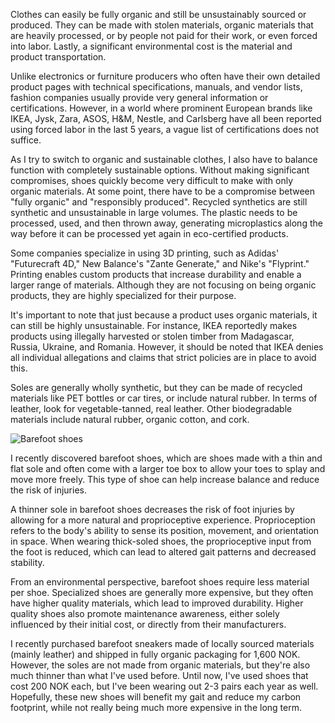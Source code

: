Clothes can easily be fully organic and still be unsustainably sourced or produced. They can be made with stolen materials, organic materials that are heavily processed, or by people not paid for their work, or even forced into labor. Lastly, a significant environmental cost is the material and product transportation.

Unlike electronics or furniture producers who often have their own detailed product pages with technical specifications, manuals, and vendor lists, fashion companies usually provide very general information or certifications. However, in a world where prominent European brands like IKEA, Jysk, Zara, ASOS, H&M, Nestle, and Carlsberg have all been reported using forced labor in the last 5 years, a vague list of certifications does not suffice.

As I try to switch to organic and sustainable clothes, I also have to balance function with completely sustainable options. Without making significant compromises, shoes quickly become very difficult to make with only organic materials. At some point, there have to be a compromise between "fully organic" and "responsibly produced". Recycled synthetics are still synthetic and unsustainable in large volumes. The plastic needs to be processed, used, and then thrown away, generating microplastics along the way before it can be processed yet again in eco-certified products.

Some companies specialize in using 3D printing, such as Adidas' "Futurecraft 4D," New Balance's "Zante Generate," and Nike's "Flyprint." Printing enables custom products that increase durability and enable a larger range of materials. Although they are not focusing on being organic products, they are highly specialized for their purpose.

It's important to note that just because a product uses organic materials, it can still be highly unsustainable. For instance, IKEA reportedly makes products using illegally harvested or stolen timber from Madagascar, Russia, Ukraine, and Romania. However, it should be noted that IKEA denies all individual allegations and claims that strict policies are in place to avoid this.

Soles are generally wholly synthetic, but they can be made of recycled materials like PET bottles or car tires, or include natural rubber. In terms of leather, look for vegetable-tanned, real leather. Other biodegradable materials include natural rubber, organic cotton, and cork.

![Barefoot shoes](https://i.imgur.com/wOhG1es.jpg "Be Lenka")

I recently discovered barefoot shoes, which are shoes made with a thin and flat sole and often come with a larger toe box to allow your toes to splay and move more freely. This type of shoe can help increase balance and reduce the risk of injuries.

A thinner sole in barefoot shoes decreases the risk of foot injuries by allowing for a more natural and proprioceptive experience. Proprioception refers to the body's ability to sense its position, movement, and orientation in space. When wearing thick-soled shoes, the proprioceptive input from the foot is reduced, which can lead to altered gait patterns and decreased stability.

From an environmental perspective, barefoot shoes require less material per shoe. Specialized shoes are generally more expensive, but they often have higher quality materials, which lead to improved durability. Higher quality shoes also promote maintenance awareness, either solely influenced by their initial cost, or directly from their manufacturers.

I recently purchased barefoot sneakers made of locally sourced materials (mainly leather) and shipped in fully organic packaging for 1,600 NOK. However, the soles are not made from organic materials, but they're also much thinner than what I've used before. Until now, I've used shoes that cost 200 NOK each, but I've been wearing out 2-3 pairs each year as well. Hopefully, these new shoes will benefit my gait and reduce my carbon footprint, while not really being much more expensive in the long term.